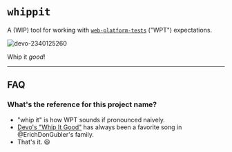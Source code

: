 # `whippit`

A (WIP) tool for working with [`web-platform-tests`] ("WPT") expectations.

[`web-platform-tests`]: https://web-platform-tests.org/

![devo-2340125260](https://github.com/ErichDonGubler/whippit/assets/658538/1f381c3d-0f43-4dfc-817c-616d3a04bdc9)

Whip it _good_!

---

## FAQ

### What's the reference for this project name?

-   "whip it" is how WPT sounds if pronounced naively.
-   [Devo's "Whip It Good"](https://www.youtube.com/watch?v=j_QLzthSkfM) has
    always been a favorite song in @ErichDonGubler's family.
-   That's it. 😆

